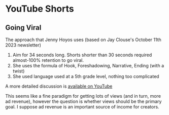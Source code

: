 # YouTube Shorts

## Going Viral

The approach that Jenny Hoyos uses (based on Jay Clouse's October 11th 2023
newsletter)

1. Aim for 34 seconds long. Shorts shorter than 30 seconds required almost-100%
   retention to go viral.
2. She uses the formula of Hook, Foreshadowing, Narrative, Ending (with a twist)
3. She used language used at a 5th grade level, nothing too complicated

A more detailed discussion is
[available on YouTube](https://youtu.be/As7abwNhG7Y)

This seems like a fine paradigm for getting lots of views (and in turn, more ad
revenue), however the question is whether views should be the primary goal. I
suppose ad revenue is an important source of income for creators.
